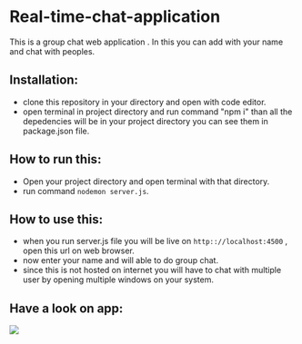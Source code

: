 # Real-time-chat-application
This is a group chat web application . In this you can add with your name and chat with peoples.

## Installation:
- clone this repository in your directory and open with code editor.
- open terminal in project directory and run command "npm i" than all the depedencies will be in your project directory you can see them in package.json file.

## How to run this:
- Open your project directory and open terminal with that directory.
- run command `nodemon server.js`.

## How to use this:
- when you run server.js file you will be live on `http:://localhost:4500` , open this url on web browser.
-  now enter your name and will able to do group chat.
-  since this is not hosted on internet you will have to chat with multiple user by opening multiple windows on your system.

## Have a look on app:
<img src="https://github.com/Surajchandraa/Real-time-chat-application/blob/main/screenshots/Screenshot%20from%202023-10-02%2020-00-47.png?raw=true" placeholder="image">

  
